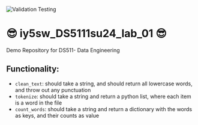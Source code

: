 ![Validation Testing](https://github.com/imanyousfi/iy5sw_DS5111su24_lab_01/actions/workflows/validations.yml/badge.svg?branch=WEEK-06/installable_package)
# 😎 iy5sw_DS5111su24_lab_01 😎
Demo Repository for DS511- Data Engineering 
## Functionality: 
- `clean_text`: should take a string, and should return all lowercase words, and throw out any punctuation
- `tokenize`: should take a string and return a python list, where each item is a word in the file
- `count_words`: should take a string and return a dictionary with the words as keys, and their counts as value
